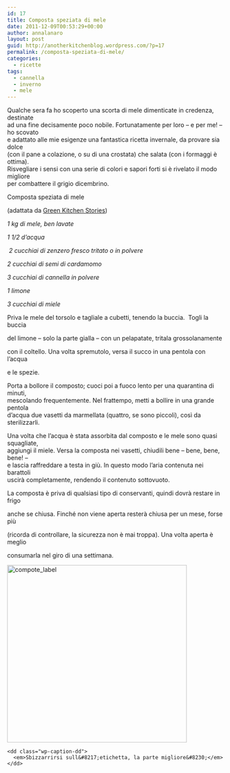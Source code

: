 ```yaml
---
id: 17
title: Composta speziata di mele
date: 2011-12-09T00:53:29+00:00
author: annalanaro
layout: post
guid: http://anotherkitchenblog.wordpress.com/?p=17
permalink: /composta-speziata-di-mele/
categories:
  - ricette
tags:
  - cannella
  - inverno
  - mele
---
```

<p style="text-align:left;">
  Qualche sera fa ho scoperto una scorta di mele dimenticate in credenza, destinate<br /> ad una fine decisamente poco nobile. Fortunatamente per loro &#8211; e per me! &#8211; ho scovato<br /> e adattato alle mie esigenze una fantastica ricetta invernale, da provare sia dolce<br /> (con il pane a colazione, o su di una crostata) che salata (con i formaggi è ottima).<br /> Risvegliare i sensi con una serie di colori e sapori forti si è rivelato il modo migliore<br /> per combattere il grigio dicembrino.
</p>

Composta speziata di mele
  
(adattata da <a title="Green Kichen Stories - apple compote" href="http://www.greenkitchenstories.com/apple-ginger-cardamom-compote/" target="_blank">Green Kitchen Stories</a>)

_1 kg di mele, ben lavate _
  
_1 1/2 d&#8217;acqua_
  
_ 2 cucchiai di zenzero fresco tritato o in polvere _
  
_2 cucchiai di semi di cardamomo _
  
_3 cucchiai di cannella in polvere _
  
_1 limone_
  
_3 cucchiai di miele_

Priva le mele del torsolo e tagliale a cubetti, tenendo la buccia.  Togli la buccia
  
del limone &#8211; solo la parte gialla &#8211; con un pelapatate, tritala grossolanamente
  
con il coltello. Una volta spremutolo, versa il succo in una pentola con l&#8217;acqua
  
e le spezie.

<p style="text-align:left;">
  Porta a bollore il composto; cuoci poi a fuoco lento per una quarantina di minuti,<br /> mescolando frequentemente. Nel frattempo, metti a bollire in una grande pentola<br /> d&#8217;acqua due vasetti da marmellata (quattro, se sono piccoli), così da sterilizzarli.
</p>

<p style="text-align:left;">
  Una volta che l&#8217;acqua è stata assorbita dal composto e le mele sono quasi squagliate,<br /> aggiungi il miele. Versa la composta nei vasetti, chiudili bene &#8211; bene, bene, bene! &#8211;<br /> e lascia raffreddare a testa in giù. In questo modo l&#8217;aria contenuta nei barattoli<br /> uscirà completamente, rendendo il contenuto sottovuoto.
</p>

La composta è priva di qualsiasi tipo di conservanti, quindi dovrà restare in frigo
  
anche se chiusa. Finché non viene aperta resterà chiusa per un mese, forse più
  
(ricorda di controllare, la sicurezza non è mai troppa). Una volta aperta è meglio
  
consumarla nel giro di una settimana.

<div class="mceTemp" style="text-align:left;">
  <dl class="wp-caption alignleft">
    <dt class="wp-caption-dt">
      <a href="http://anotherkitchenblog.wordpress.com/2011/12/09/composta-speziata-di-mele/chocolat-cafe-vintage-graphicsfairy3aa/" rel="attachment wp-att-65"><img class="wp-image-65 " title="compote_label" src="http://anotherkitchenblog.files.wordpress.com/2011/12/chocolat-cafe-vintage-graphicsfairy3aa.jpg" alt="compote_label" width="417" height="411" /></a>
    </dt>
    
    <dd class="wp-caption-dd">
      <em>Sbizzarrirsi sull&#8217;etichetta, la parte migliore&#8230;</em>
    </dd>
  </dl>
</div>

&nbsp;

<p style="text-align:center;">